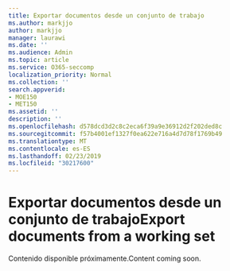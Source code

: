 ```yaml
---
title: Exportar documentos desde un conjunto de trabajo
ms.author: markjjo
author: markjjo
manager: laurawi
ms.date: ''
ms.audience: Admin
ms.topic: article
ms.service: O365-seccomp
localization_priority: Normal
ms.collection: ''
search.appverid:
- MOE150
- MET150
ms.assetid: ''
description: ''
ms.openlocfilehash: d578dcd3d2c8c2eca6f39a9e36912d2f202ded8c
ms.sourcegitcommit: f57b4001ef1327f0ea622e716a4d7d78f1769b49
ms.translationtype: MT
ms.contentlocale: es-ES
ms.lasthandoff: 02/23/2019
ms.locfileid: "30217600"
---
```

# <a name="export-documents-from-a-working-set"></a><span data-ttu-id="599b8-102">Exportar documentos desde un conjunto de trabajo</span><span class="sxs-lookup"><span data-stu-id="599b8-102">Export documents from a working set</span></span>

<span data-ttu-id="599b8-103">Contenido disponible próximamente.</span><span class="sxs-lookup"><span data-stu-id="599b8-103">Content coming soon.</span></span>